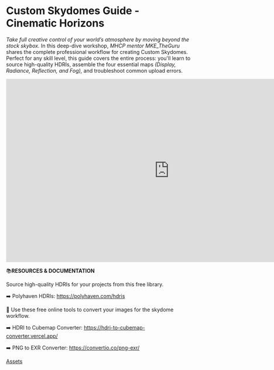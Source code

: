 # Custom Skydomes Guide - Cinematic Horizons
*Take full creative control of your world’s atmosphere by moving beyond the stock skybox.* In this deep-dive workshop, *MHCP mentor MKE_TheGuru* shares the complete professional workflow for creating Custom Skydomes. Perfect for any skill level, this guide covers the entire process: you'll learn to source high-quality HDRIs, assemble the four essential maps *(Display, Radiance, Reflection, and Fog),* and troubleshoot common upload errors.

<iframe width="890" height="500" src="https://www.youtube.com/embed/mMaqtL2StzY" title="Custom Skydomes Guide: Cinematic Horizons" frameborder="0" allow="accelerometer; autoplay; clipboard-write; encrypted-media; gyroscope; picture-in-picture; web-share" referrerpolicy="strict-origin-when-cross-origin" allowfullscreen></iframe>

📚**RESOURCES & DOCUMENTATION**

Source high-quality HDRIs for your projects from this free library.

➡️ Polyhaven HDRIs: https://polyhaven.com/hdris

🎨 Use these free online tools to convert your images for the skydome workflow.

➡️ HDRI to Cubemap Converter: https://hdri-to-cubemap-converter.vercel.app/

➡️ PNG to EXR Converter: https://convertio.co/png-exr/

[Assets](https://github.com/MHCPCreators/worlds-documentation/tree/main/docs/meshes-materials-import/assets/custom-skydomes-guide)

